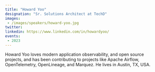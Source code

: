 ```yaml
---
title: "Howard Yoo"
designation: "Sr. Solutions Architect at TechD"
images:
 - /images/speakers/howard-yoo.jpg
twitter: 
linkedin: https://www.linkedin.com/in/howardyoo/
events:
 - 2023
---
```


Howard Yoo loves modern application observability, and open source projects, and has been contributing to projects like Apache Airflow, OpenTelemetry, OpenLineage, and Marquez. He lives in Austin, TX, USA.